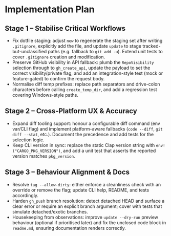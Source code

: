 # Implementation Plan

## Stage 1 – Stabilise Critical Workflows
- Fix dotfile staging: adjust `new` to regenerate the staging set after writing `.gitignore`, explicitly add the file, and update `update` to stage tracked-but-unclassified paths (e.g. fallback to `git add -u`). Extend unit tests to cover `.gitignore` creation and modification.
- Preserve GitHub visibility in API fallback: plumb the `RepoVisibility` selection through to `gh_create_api`, update the payload to set the correct visibility/private flag, and add an integration-style test (mock or feature-gated) to confirm the request body.
- Normalise diff temp prefixes: replace path separators and drive-colon characters before calling `create_temp_dir`, and add a regression test covering Windows-style paths.

## Stage 2 – Cross-Platform UX & Accuracy
- Expand diff tooling support: honour a configurable diff command (env var/CLI flag) and implement platform-aware fallbacks (`code --diff`, `git diff --stat`, etc.). Document the precedence and add tests for the selection logic.
- Keep CLI version in sync: replace the static Clap version string with `env!("CARGO_PKG_VERSION")`, and add a unit test that asserts the reported version matches `pkg_version`.

## Stage 3 – Behaviour Alignment & Docs
- Resolve `tag --allow-dirty`: either enforce a cleanliness check with an override or remove the flag; update CLI help, README, and tests accordingly.
- Harden `gh_push` branch resolution: detect detached HEAD and surface a clear error or require an explicit branch argument; cover with tests that simulate detached/exotic branches.
- Housekeeping from observations: improve `update --dry-run` preview behaviour (optional if prioritised later) and fix the unclosed code block in `readme.md`, ensuring documentation renders correctly.
